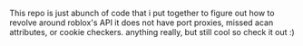 This repo is just abunch of code that i put together to figure out how to revolve around roblox's API
it does not have port proxies, missed acan attributes, or cookie checkers. anything really, but still cool so check it out :)
